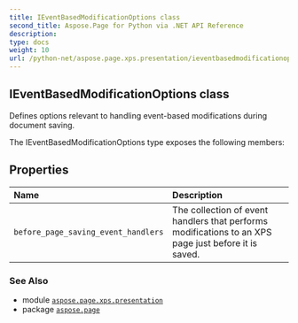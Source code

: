 ```yaml
---
title: IEventBasedModificationOptions class
second_title: Aspose.Page for Python via .NET API Reference
description: 
type: docs
weight: 10
url: /python-net/aspose.page.xps.presentation/ieventbasedmodificationoptions/
---
```


## IEventBasedModificationOptions class

Defines options relevant to handling event-based modifications during document saving.



The IEventBasedModificationOptions type exposes the following members:
## Properties
| Name | Description |
| :- | :- |
| `before_page_saving_event_handlers` | The collection of event handlers that performs modifications to an XPS page just before it is saved. |

### See Also

* module [`aspose.page.xps.presentation`](/page/python-net/aspose.page.xps.presentation/)
* package [`aspose.page`](/page/python-net/)

